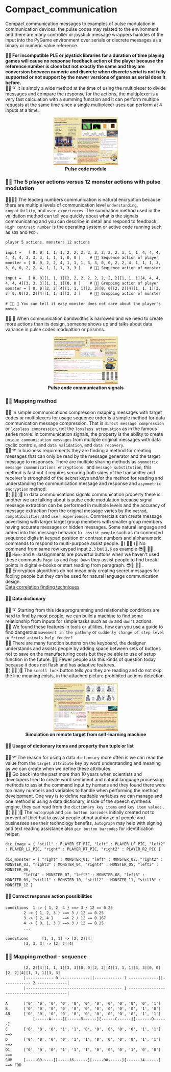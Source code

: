 # Compact_communication
Compact communication messages to examples of pulse modulation in communication devices, the pulse codes may related to the environment and there are many controller or joystick message wrappers hanldes of the input into the PyGame environment over serials or discrete messages as a binary or numeric value reference.

<b> 🧸💬 For incompatible PLE or joystick libraries for a duration of time playing games will cause no response feedback action of the player because the reference number is close but not exactly the same and they are conversion between numeric and discrete when discrete serial is not fully supported or not support by the newer versions of games as serial does it before. </b></br>
🐑💬 ➰ It is simply a wide method at the time of using the multiplexer to divide messages and compare the response for the actions, the multiplexer is a very fast calculation with a summing function and it can perform multiple requests at the same time since a single multiplexer uses can perform at 4 inputs at a time. </br>

<p align="center" width="100%">
    <img width="40%" src="https://github.com/jkaewprateep/Compact_communication/blob/main/cascade_communication.png"> </br>
    <b> Pulse code modulo </b>
</p>

### 🧸💬 The 5 player actions versus 12 monster actions with pulse modulation

🐨🎁🎵🎶 The leading numbers communication is natural encryption because there are multiple levels of communication level ```understanding```, ```compatibility```, and ```user experiences```. The summation method used in the validation method can tell you quickly about what is the signals communicating and you can describe in detail and respond to feedback. ```High contrast number``` is the operating system or active code running such as ```SOS``` and ```FOD``` . </br>

```
player 5 actions, monsters 12 actions

input =   [ 0, 0, 1, 1, 1, 2, 2, 2, 2, 2, 2, 2, 2, 1, 1, 1, 4, 4, 4, 4, 4, 4, 3, 3, 3, 1, 1, 1, 0, 0 ]    # 🧸💬 Sequence action of player 
monster = [ 0, 0, 2, 2, 4, 1, 1, 1, 3, 3, 0, 0, 2, 2, 4, 1, 1, 1, 3, 3, 0, 0, 2, 2, 4, 1, 1, 1, 3, 3 ]    # 🧸💬 Sequence action of monster

input =   [ 0, 0][1, 1, 1][2, 2, 2, 2, 2, 2, 2, 2][1, 1, 1][4, 4, 4, 4, 4, 4][3, 3, 3][1, 1, 1][0, 0 ]    # 🧸💬 Gropping action of player
monster = [ 0, 0][2, 2][4][1, 1, 1][3, 3][0, 0][2, 2][4][1, 1, 1][3, 3][0, 0][2, 2][4][1, 1, 1][3, 3 ]    # 🧸💬 Gropping action of monster

# 👧💬 🎈 You can tell it easy monster does not care about the player's moves.
```

👧💬 🎈 When communication bandwidths is narrowed and we need to create more actions than its design, someone shows up and talks about data variance in pulse codes modualtion or prismns. </br>

<p align="center" width="100%">
    <img width="40%" src="https://github.com/jkaewprateep/Compact_communication/blob/main/pulse_code_modulation.png"> </br>
    <b> Pulse code communication signals </b>
</p>

### 🧸💬 Mapping method

🐐💬 In simple communications compression mapping messages with target codes or multiplexers for usage sequence order is a simple method for data communication message compression. That is ```direct message compression``` or ```lossless compression```, not the ```lossless attenuation``` as in the famous series movie. In communication signals, the property is the ability to create ```unique communication messages``` from multiple original messages with data cyclic controls, and ```data validation```, and ```data recovery```. </br>
🐑💬 ➰ In business requirements they are finding a method for creating messages that can only be read by the message generator and the target message to responses. There are multiple sharing methods as ```symmetric message communications encryptions ``` and ```message substitution```, this method is fast but it requires securing both sides of the transmitter and receiver's stronghold of the secret keys and/or the method for reading and understanding the communication message and response and ```asymmetric encryption``` method. </br>
💃( 👩‍🏫 )💬 In data communications signals communication property there is another we are talking about is pulse code modulation because signal message extraction can be performed in multiple levels and the accuracy of message extraction from the original message varies by the ```method```, ```compatibilities```, and ```user experiences```. Commercials can create message advertising with larger target group members with smaller group members having accurate messages or hidden messages. Some natural language and added into this message behavior to ``` assist people``` such as no connected sequence digits in keypad position or contrast numbers and alphanumeric commands to respond to multi-purpose assist people. 💃( 👩‍🏫 )💬 No command from same row keypad input ```2,3``` but ```2,6``` as example 😎💬 🎵🎶 . </br>
🦭💬 ```Home``` and ```End```assignments are powerful buttons when we haven't used these commands ```Page Up``` and ```Page Down``` they assist people to find break points in digital e-books or start reading from paragraph. 😎💬 🎵🎶 . </br>
🦤💬 Encryption algorithms do not mean only creating secret messages for fooling people but they can be used for natural language communication design. </br>
[ Data correlation finding techniques ](https://github.com/jkaewprateep/lessonfrom_Introduction_to_Data_Science_in_Python/blob/main/README.md)


#### 🧸💬 Data dictionary

🐑💬 ➰ Starting from this idea programming and relationship conditions are hard to find by most people, we can build a machine to find some relationship from inputs for simple tasks such as ```do``` and ```don't``` actions. </br>
🧸💬 We found these features in tools or utilities, how can you use a guide to find dangerous ```movement in the pathway``` or ```suddenly change of step level``` or ```friend animals help feeder?``` </br>
🐐💬 There are many function buttons on the keyboard, the designer understands and assists people by adding space between sets of buttons not to save on the manufacturing costs but they be able to use of setup function in the future. 🐐💬 Fewer people ask this kinds of question today because it does not flash and has adaptive features. </br>
💃( 👩‍🏫 )💬 The ```scroll lock``` button tells you they are reading and do not skip the line meaning exists, in the attached picture prohibited actions detection. </br>

<p align="center" width="100%">
    <img width="40%" src="https://github.com/jkaewprateep/Compact_communication/blob/main/monster_response_simulation.png"> </br>
    <b> Simulation on remote target from self-learning machine </b>
</p>

#### 🧸💬 Usage of dictionary items and property than tuple or list

🐑💬 ➰ The reason for using a data ```dictionary``` more often is we can read the value from the ```target attribute``` key by word understanding and meaning as we can create when we define these attributes. </br>
🦤💬 Go back into the past more than 10 years when scientists and developers tried to create word sentiment and natural language processing methods to assist the command input by humans and they found there were too many numbers and variables to handle when performing the method development. One way is to define readable variables we can manage and one method is using a data dictionary, inside of the speech synthesis engine, they can read from the ```dictionary key items``` and ```key item values``` . </br>
💃( 👩‍🏫 )💬 The ```autograph``` and ```pin button barcodes``` initially created not to prevent of thief but to assist people about authorize of people and businesses see their technology benefits, ```autograph``` may help with signing and text reading assistance also ```pin button barcodes``` for identification helper. </br>

```
dic_image = { "still" : PLAYER_ST_PIC, "left" : PLAYER_LF_PIC, "left2" : PLAYER_L2_PIC, "right" : PLAYER_RT_PIC, "right2" : PLAYER_R2_PIC }

dic_monster = { "right" : MONSTER_01, "left" : MONSTER_02, "right2" : MONSTER_03, "right3" : MONSTER_04, "right4" : MONSTER_05, "left3" : MONSTER_06,
		"left4" : MONSTER_07, "left5" : MONSTER_08, "left6" : MONSTER_09, "still1" : MONSTER_10, "still2" : MONSTER_11, "still3" : MONSTER_12 }
```

#### 🧸💬 Correct response action possibilities

```
conditions 	1 -> { 1, 2, 4 } ==> 3 / 12 == 0.25
		2 -> { 1, 2, 3 } ==> 3 / 12 == 0.25
		3 -> { 2, 4 }    ==> 2 / 12 == 0.167
		4 -> { 0, 1, 3 } ==> 3 / 12 == 0.25
		...

conditions  	[1, 1, 1] -> [2, 2][4]
		[3, 3, 3] -> [2, 2][4]
```

### 🧸💬 Mapping method - sequence
```
		[2, 2][4][1, 1, 1][3, 3][0, 0][2, 2][4][1, 1, 1][3, 3][0, 0][2, 2][4][1, 1, 1][3, 3]
		|------------ 0 -------------||------------ 1 -------------||------------ 2 -------------|
		|------------------------------------------ 1 -------------------------------------------|
			
A		['0', '0', '0', '0', '0', '0', '0', '0', '0', '0', '0', '1']
B		['0', '0', '0', '0', '0', '0', '0', '0', '0', '0', '1', '0']
AB		['0', '0', '0', '0', '0', '0', '0', '0', '0', '0', '1', '1']
			[------A-----][------B------][------C------][-------D------]
C		['0', '0', '0', '1', '1', '0', '0', '0', '0', '0', '1', '1']	==> 
D		['0', '0', '0', '0', '1', '1', '0', '0', '0', '0', '1', '1']	==> 
Q1		['0', '0', '0', '1', '1', '1', '0', '0', '0', '1', '0', '0']	==> 
SUM		[-----00-----][-----16------][-----00------][------14------]	==> FOD
```
